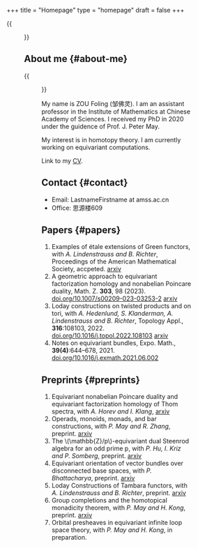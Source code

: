 +++
title = "Homepage"
type = "homepage"
draft = false
+++

{{<figure src="./photo.jpg" alt="Name" height="250">}}


## About me {#about-me}

{{<figure src="./name.png" alt="Name" height="20">}}

My name is ZOU Foling (邹佛灵). I am an assistant professor in the Institute of Mathematics at Chinese Academy of Sciences. I received my PhD in 2020 under the guidence of Prof. J. Peter May.

My interest is in homotopy theory. I am currently working on equivariant computations.

Link to my [CV](./cv.pdf).


## Contact {#contact}

-   Email: LastnameFirstname at amss.ac.cn
-   Office: 思源楼609


## Papers {#papers}

1.  Examples of étale extensions of Green functors, with _A. Lindenstrauss and B. Richter_, Proceedings of the American Mathematical Society, accpeted. [arxiv](https://arxiv.org/pdf/2304.01656v2)
2.  A geometric approach to equivariant factorization homology and nonabelian Poincare duality, Math. Z. **303**, 98 (2023). [doi.org/10.1007/s00209-023-03253-2](https://doi.org/10.1007/s00209-023-03253-2) [arxiv](https://arxiv.org/pdf/2008.08234)
3.  Loday constructions on twisted products and on tori, with _A. Hedenlund, S. Klanderman, A. Lindenstrauss and B. Richter_, Topology Appl., **316**:108103, 2022. [doi.org/10.1016/j.topol.2022.108103](https://doi.org/10.1016/j.topol.2022.108103) [arxiv](https:arxiv.org/pdf/2002.00715)
4.  Notes on equivariant bundles, Expo. Math., **39(4)**:644–678, 2021. [doi.org/10.1016/j.exmath.2021.06.002](https://doi.org/10.1016/j.exmath.2021.06.002)


## Preprints {#preprints}

1.  Equivariant nonabelian Poincare duality and equivariant factorization homology of Thom spectra, with _A. Horev and I. Klang_, [arxiv](https://arxiv.org/pdf/2006.13348)
2.  Operads, monoids, monads, and bar constructions, with _P. May and R. Zhang_, preprint. [arxiv](https://arxiv.org/pdf/2003.10934)
3.  The \\(\mathbb{Z}/p\\)-equivariant dual Steenrod algebra for an odd prime p, with _P. Hu, I. Kriz and P. Somberg_, preprint. [arxiv](https://arxiv.org/pdf/2205.13427)
4.  Equivariant orientation of vector bundles over disconnected base spaces, with _P. Bhattacharya_, preprint. [arxiv](https://arxiv.org/pdf/2303.10259)
5.  Loday Constructions of Tambara functors, with _A. Lindenstrauss and B. Richter_, preprint.  [arxiv](https://arxiv.org/pdf/2401.04216.pdf)
6.  Group completions and the homotopical monadicity theorem, with _P. May and H. Kong_, preprint. [arxiv](https://arxiv.org/pdf/2402.03649.pdf)
7.  Orbital presheaves in equivariant infinite loop space theory, with _P. May and H. Kong_, in preparation.
